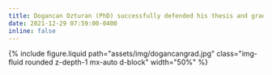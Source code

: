 ```yaml
---
title: Dogancan Ozturan (PhD) successfully defended his thesis and graduated!
date: 2021-12-29 07:59:00-0400
inline: false
---
```


{% include figure.liquid path="assets/img/dogancangrad.jpg" class="img-fluid rounded z-depth-1 mx-auto d-block" width="50%" %}